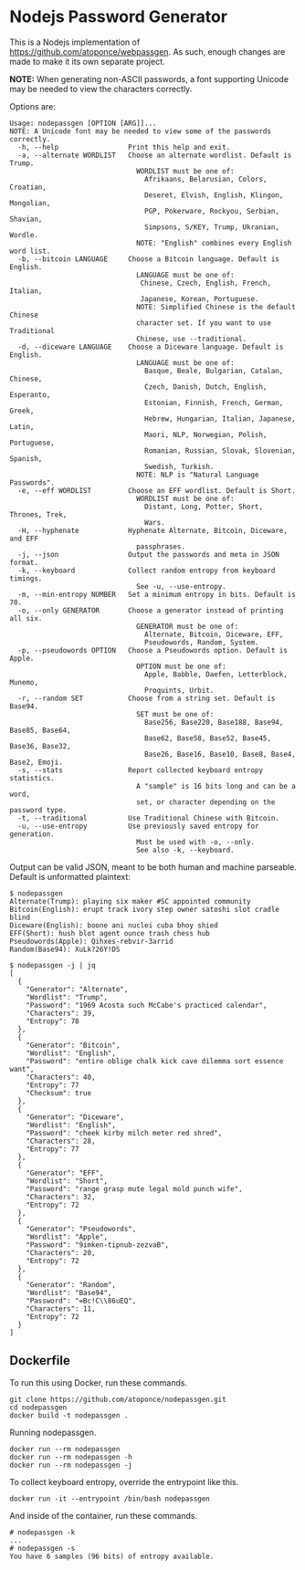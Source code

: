 # Nodejs Password Generator

This is a Nodejs implementation of https://github.com/atoponce/webpassgen. As
such, enough changes are made to make it its own separate project.

**NOTE:** When generating non-ASCII passwords, a font supporting Unicode may be
needed to view the characters correctly.

Options are:

    Usage: nodepassgen [OPTION [ARG]]...
    NOTE: A Unicode font may be needed to view some of the passwords correctly.
      -h, --help                 Print this help and exit.
      -a, --alternate WORDLIST   Choose an alternate wordlist. Default is Trump.
                                   WORDLIST must be one of:
                                     Afrikaans, Belarusian, Colors, Croatian,
                                     Deseret, Elvish, English, Klingon, Mongolian,
                                     PGP, Pokerware, Rockyou, Serbian, Shavian,
                                     Simpsons, S/KEY, Trump, Ukranian, Wordle.
                                   NOTE: "English" combines every English word list.
      -b, --bitcoin LANGUAGE     Choose a Bitcoin language. Default is English.
                                   LANGUAGE must be one of:
                                    Chinese, Czech, English, French, Italian,
                                    Japanese, Korean, Portuguese.
                                   NOTE: Simplified Chinese is the default Chinese
                                   character set. If you want to use Traditional
                                   Chinese, use --traditional.
      -d, --diceware LANGUAGE    Choose a Diceware language. Default is English.
                                   LANGUAGE must be one of:
                                     Basque, Beale, Bulgarian, Catalan, Chinese,
                                     Czech, Danish, Dutch, English, Esperanto,
                                     Estonian, Finnish, French, German, Greek,
                                     Hebrew, Hungarian, Italian, Japanese, Latin,
                                     Maori, NLP, Norwegian, Polish, Portuguese,
                                     Romanian, Russian, Slovak, Slovenian, Spanish,
                                     Swedish, Turkish.
                                   NOTE: NLP is "Natural Language Passwords".
      -e, --eff WORDLIST         Choose an EFF wordlist. Default is Short.
                                   WORDLIST must be one of:
                                     Distant, Long, Potter, Short, Thrones, Trek,
                                     Wars.
      -H, --hyphenate            Hyphenate Alternate, Bitcoin, Diceware, and EFF
                                   passphrases.
      -j, --json                 Output the passwords and meta in JSON format.
      -k, --keyboard             Collect random entropy from keyboard timings.
                                   See -u, --use-entropy.
      -m, --min-entropy NUMBER   Set a minimum entropy in bits. Default is 70.
      -o, --only GENERATOR       Choose a generator instead of printing all six.
                                   GENERATOR must be one of:
                                     Alternate, Bitcoin, Diceware, EFF,
                                     Pseudowords, Random, System.
      -p, --pseudowords OPTION   Choose a Pseudowords option. Default is Apple.
                                   OPTION must be one of:
                                     Apple, Babble, Daefen, Letterblock, Munemo,
                                     Proquints, Urbit.
      -r, --random SET           Choose from a string set. Default is Base94.
                                   SET must be one of:
                                     Base256, Base220, Base188, Base94, Base85, Base64,
                                     Base62, Base58, Base52, Base45, Base36, Base32,
                                     Base26, Base16, Base10, Base8, Base4, Base2, Emoji.
      -s, --stats                Report collected keyboard entropy statistics.
                                   A "sample" is 16 bits long and can be a word,
                                   set, or character depending on the password type.
      -t, --traditional          Use Traditional Chinese with Bitcoin.
      -u, --use-entropy          Use previously saved entropy for generation.
                                   Must be used with -o, --only.
                                   See also -k, --keyboard.

Output can be valid JSON, meant to be both human and machine parseable. Default
is unformatted plaintext:

    $ nodepassgen
    Alternate(Trump): playing six maker #SC appointed community
    Bitcoin(English): erupt track ivory step owner satoshi slot cradle blind
    Diceware(English): boone ani nuclei cuba bhoy shied
    EFF(Short): hush blot agent ounce trash chess hub
    Pseudowords(Apple): Qihxes-rebvir-3arrid
    Random(Base94): XuLk?26Y!DS

    $ nodepassgen -j | jq
    [
      {
        "Generator": "Alternate",
        "Wordlist": "Trump",
        "Password": "1969 Acosta such McCabe's practiced calendar",
        "Characters": 39,
        "Entropy": 78
      },
      {
        "Generator": "Bitcoin",
        "Wordlist": "English",
        "Password": "entire oblige chalk kick cave dilemma sort essence want",
        "Characters": 40,
        "Entropy": 77
        "Checksum": true
      },
      {
        "Generator": "Diceware",
        "Wordlist": "English",
        "Password": "cheek kirby milch meter red shred",
        "Characters": 28,
        "Entropy": 77
      },
      {
        "Generator": "EFF",
        "Wordlist": "Short",
        "Password": "range grasp mute legal mold punch wife",
        "Characters": 32,
        "Entropy": 72
      },
      {
        "Generator": "Pseudowords",
        "Wordlist": "Apple",
        "Password": "9imken-tipnub-zezvaB",
        "Characters": 20,
        "Entropy": 72
      },
      {
        "Generator": "Random",
        "Wordlist": "Base94",
        "Password": "=Bc!C\\86uEQ",
        "Characters": 11,
        "Entropy": 72
      }
    ]

## Dockerfile

To run this using Docker, run these commands.

	git clone https://github.com/atoponce/nodepassgen.git
	cd nodepassgen
	docker build -t nodepassgen .

Running nodepassgen.

	docker run --rm nodepassgen
	docker run --rm nodepassgen -h
	docker run --rm nodepassgen -j

To collect keyboard entropy, override the entrypoint like this.

	docker run -it --entrypoint /bin/bash nodepassgen

And inside of the container, run these commands.

	# nodepassgen -k
	...
	# nodepassgen -s
	You have 6 samples (96 bits) of entropy available.

